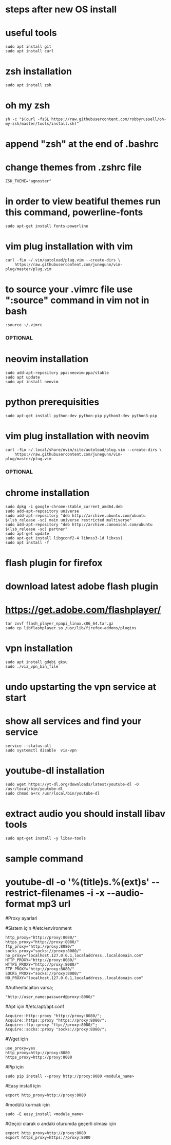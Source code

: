 # steps after new OS install
# useful tools
```
sudo apt install git
sudo apt install curl
```

# zsh installation
```
sudo apt install zsh
```
# oh my zsh
```
sh -c "$(curl -fsSL https://raw.githubusercontent.com/robbyrussell/oh-my-zsh/master/tools/install.sh)"
```
# append "zsh" at the end of .bashrc
# change themes from .zshrc file
```
ZSH_THEME="agnoster"
```
# in order to view beatiful themes run this command, powerline-fonts
```
sudo apt-get install fonts-powerline
```

# vim plug installation with vim
```
curl -fLo ~/.vim/autoload/plug.vim --create-dirs \
    https://raw.githubusercontent.com/junegunn/vim-plug/master/plug.vim
```
# to source your .vimrc file use ":source" command in vim not in bash
```
:source ~/.vimrc
```

### OPTIONAL ####
# neovim installation
```
sudo add-apt-repository ppa:neovim-ppa/stable
sudo apt update
sudo apt install neovim
```
# python prerequisities
```
sudo apt-get install python-dev python-pip python3-dev python3-pip
```
# vim plug installation with neovim
```
curl -fLo ~/.local/share/nvim/site/autoload/plug.vim --create-dirs \
    https://raw.githubusercontent.com/junegunn/vim-plug/master/plug.vim
```
### OPTIONAL ####

# chrome installation
```
sudo dpkg -i google-chrome-stable_current_amd64.deb
sudo add-apt-repository universe
sudo add-apt-repository "deb http://archive.ubuntu.com/ubuntu $(lsb_release -sc) main universe restricted multiverse"
sudo add-apt-repository "deb http://archive.canonical.com/ubuntu $(lsb_release -sc) partner"
sudo apt-get update
sudo apt-get install libgconf2-4 libnss3-1d libxss1
sudo apt install -f
```


# flash plugin for firefox
# download latest adobe flash plugin 
# https://get.adobe.com/flashplayer/
```
tar zxvf flash_player_npapi_linux.x86_64.tar.gz
sudo cp libflashplayer.so /usr/lib/firefox-addons/plugins
```

# vpn installation
```
sudo apt install gdebi gksu
sudo ./via_vpn_bin_file
```
# undo upstarting the vpn service at start
# show all services and find your service 
```
service --status-all
sudo systemctl disable  via-vpn
```


# youtube-dl installation
```
sudo wget https://yt-dl.org/downloads/latest/youtube-dl -O /usr/local/bin/youtube-dl
sudo chmod a+rx /usr/local/bin/youtube-dl
```
# extract audio you should install libav tools
```
sudo apt-get install -y libav-tools
```
# sample command
# youtube-dl -o '%(title)s.%(ext)s' --restrict-filenames -i -x --audio-format mp3 url


#Proxy ayarlari

#Sistem için
#/etc/environment
```
http_proxy="http://proxy:8080/"
https_proxy="http://proxy:8080/"
ftp_proxy="http://proxy:8080/"
socks_proxy="socks://proxy:8080/"
no_proxy="localhost,127.0.0.1,localaddress,.localdomain.com"
HTTP_PROXY="http://proxy:8080/"
HTTPS_PROXY="http://proxy:8080/"
FTP_PROXY="http://proxy:8080/"
SOCKS_PROXY="socks://proxy:8080/"
NO_PROXY="localhost,127.0.0.1,localaddress,.localdomain.com"
```
#Authenticaiton varsa;
```
"http://user_name:password@proxy:8080/"
```

#Apt için
#/etc/apt/apt.conf
```
Acquire::http::proxy "http://proxy:8080/"; 
Acquire::https::proxy "https://proxy:8080/"; 
Acquire::ftp::proxy "ftp://proxy:8080/"; 
Acquire::socks::proxy "socks://proxy:8080/"; 
```

#Wget için
```
use_proxy=yes
http_proxy=http://proxy:8080 
https_proxy=http://proxy:8080 
```

#Pip için
```
sudo pip install --proxy http://proxy:8080 <module_name>
```

#Easy install için
```
export http_proxy=http://proxy:8080
```
#modülü kurmak için
```
sudo -E easy_install <module_name>
```

#Geçici olarak o andaki oturumda geçerli olması için
```
export http_proxy=http://proxy:8080
export https_proxy=https://proxy:8080
```
